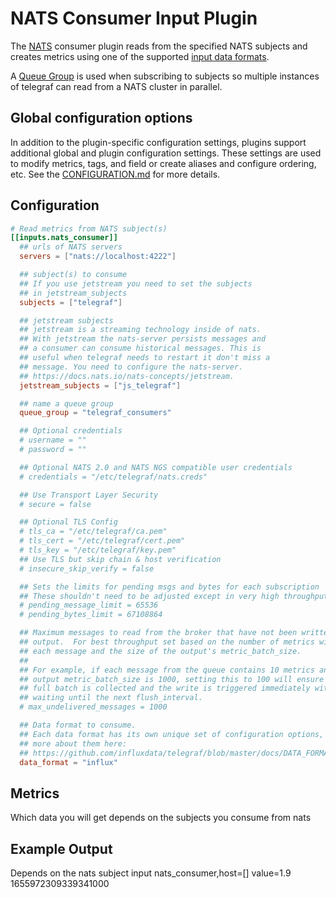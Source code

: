 # NATS Consumer Input Plugin

The [NATS][nats] consumer plugin reads from the specified NATS subjects and
creates metrics using one of the supported [input data formats][].

A [Queue Group][queue group] is used when subscribing to subjects so multiple
instances of telegraf can read from a NATS cluster in parallel.

## Global configuration options <!-- @/docs/includes/plugin_config.md -->

In addition to the plugin-specific configuration settings, plugins support
additional global and plugin configuration settings. These settings are used to
modify metrics, tags, and field or create aliases and configure ordering, etc.
See the [CONFIGURATION.md][CONFIGURATION.md] for more details.

[CONFIGURATION.md]: ../../../docs/CONFIGURATION.md

## Configuration

```toml @sample.conf
# Read metrics from NATS subject(s)
[[inputs.nats_consumer]]
  ## urls of NATS servers
  servers = ["nats://localhost:4222"]

  ## subject(s) to consume
  ## If you use jetstream you need to set the subjects
  ## in jetstream_subjects
  subjects = ["telegraf"]

  ## jetstream subjects
  ## jetstream is a streaming technology inside of nats.
  ## With jetstream the nats-server persists messages and 
  ## a consumer can consume historical messages. This is
  ## useful when telegraf needs to restart it don't miss a 
  ## message. You need to configure the nats-server.
  ## https://docs.nats.io/nats-concepts/jetstream.
  jetstream_subjects = ["js_telegraf"]

  ## name a queue group
  queue_group = "telegraf_consumers"

  ## Optional credentials
  # username = ""
  # password = ""

  ## Optional NATS 2.0 and NATS NGS compatible user credentials
  # credentials = "/etc/telegraf/nats.creds"

  ## Use Transport Layer Security
  # secure = false

  ## Optional TLS Config
  # tls_ca = "/etc/telegraf/ca.pem"
  # tls_cert = "/etc/telegraf/cert.pem"
  # tls_key = "/etc/telegraf/key.pem"
  ## Use TLS but skip chain & host verification
  # insecure_skip_verify = false

  ## Sets the limits for pending msgs and bytes for each subscription
  ## These shouldn't need to be adjusted except in very high throughput scenarios
  # pending_message_limit = 65536
  # pending_bytes_limit = 67108864

  ## Maximum messages to read from the broker that have not been written by an
  ## output.  For best throughput set based on the number of metrics within
  ## each message and the size of the output's metric_batch_size.
  ##
  ## For example, if each message from the queue contains 10 metrics and the
  ## output metric_batch_size is 1000, setting this to 100 will ensure that a
  ## full batch is collected and the write is triggered immediately without
  ## waiting until the next flush_interval.
  # max_undelivered_messages = 1000

  ## Data format to consume.
  ## Each data format has its own unique set of configuration options, read
  ## more about them here:
  ## https://github.com/influxdata/telegraf/blob/master/docs/DATA_FORMATS_INPUT.md
  data_format = "influx"
```

[nats]: https://www.nats.io/about/
[input data formats]: /docs/DATA_FORMATS_INPUT.md
[queue group]: https://www.nats.io/documentation/concepts/nats-queueing/

## Metrics

Which data you will get depends on the subjects you consume from nats

## Example Output

Depends on the nats subject input
nats_consumer,host=[] value=1.9 1655972309339341000
